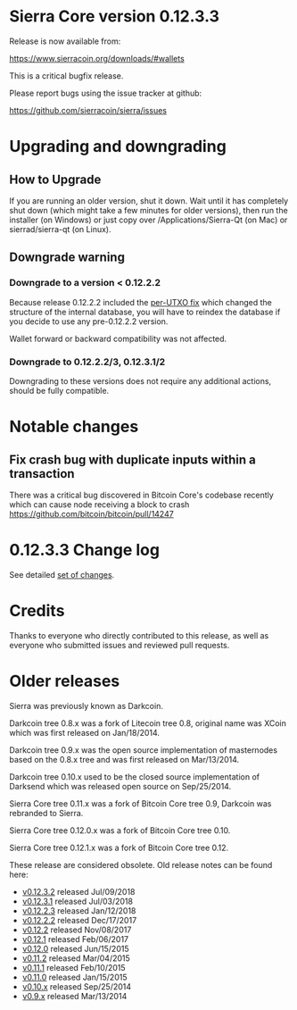 Sierra Core version 0.12.3.3
==========================

Release is now available from:

  <https://www.sierracoin.org/downloads/#wallets>

This is a critical bugfix release.

Please report bugs using the issue tracker at github:

  <https://github.com/sierracoin/sierra/issues>


Upgrading and downgrading
=========================

How to Upgrade
--------------

If you are running an older version, shut it down. Wait until it has completely
shut down (which might take a few minutes for older versions), then run the
installer (on Windows) or just copy over /Applications/Sierra-Qt (on Mac) or
sierrad/sierra-qt (on Linux).

Downgrade warning
-----------------

### Downgrade to a version < 0.12.2.2

Because release 0.12.2.2 included the [per-UTXO fix](release-notes/sierra/release-notes-0.12.2.2.md#per-utxo-fix)
which changed the structure of the internal database, you will have to reindex
the database if you decide to use any pre-0.12.2.2 version.

Wallet forward or backward compatibility was not affected.

### Downgrade to 0.12.2.2/3, 0.12.3.1/2

Downgrading to these versions does not require any additional actions, should be
fully compatible.


Notable changes
===============

Fix crash bug with duplicate inputs within a transaction
--------------------------------------------------------

There was a critical bug discovered in Bitcoin Core's codebase recently which
can cause node receiving a block to crash https://github.com/bitcoin/bitcoin/pull/14247

0.12.3.3 Change log
===================

See detailed [set of changes](https://github.com/sierracoin/sierra/compare/v0.12.3.2...sierracoin:v0.12.3.3).

Credits
=======

Thanks to everyone who directly contributed to this release,
as well as everyone who submitted issues and reviewed pull requests.


Older releases
==============

Sierra was previously known as Darkcoin.

Darkcoin tree 0.8.x was a fork of Litecoin tree 0.8, original name was XCoin
which was first released on Jan/18/2014.

Darkcoin tree 0.9.x was the open source implementation of masternodes based on
the 0.8.x tree and was first released on Mar/13/2014.

Darkcoin tree 0.10.x used to be the closed source implementation of Darksend
which was released open source on Sep/25/2014.

Sierra Core tree 0.11.x was a fork of Bitcoin Core tree 0.9,
Darkcoin was rebranded to Sierra.

Sierra Core tree 0.12.0.x was a fork of Bitcoin Core tree 0.10.

Sierra Core tree 0.12.1.x was a fork of Bitcoin Core tree 0.12.

These release are considered obsolete. Old release notes can be found here:

- [v0.12.3.2](https://github.com/sierracoin/sierra/blob/master/doc/release-notes/sierra/release-notes-0.12.3.2.md) released Jul/09/2018
- [v0.12.3.1](https://github.com/sierracoin/sierra/blob/master/doc/release-notes/sierra/release-notes-0.12.3.1.md) released Jul/03/2018
- [v0.12.2.3](https://github.com/sierracoin/sierra/blob/master/doc/release-notes/sierra/release-notes-0.12.2.3.md) released Jan/12/2018
- [v0.12.2.2](https://github.com/sierracoin/sierra/blob/master/doc/release-notes/sierra/release-notes-0.12.2.2.md) released Dec/17/2017
- [v0.12.2](https://github.com/sierracoin/sierra/blob/master/doc/release-notes/sierra/release-notes-0.12.2.md) released Nov/08/2017
- [v0.12.1](https://github.com/sierracoin/sierra/blob/master/doc/release-notes/sierra/release-notes-0.12.1.md) released Feb/06/2017
- [v0.12.0](https://github.com/sierracoin/sierra/blob/master/doc/release-notes/sierra/release-notes-0.12.0.md) released Jun/15/2015
- [v0.11.2](https://github.com/sierracoin/sierra/blob/master/doc/release-notes/sierra/release-notes-0.11.2.md) released Mar/04/2015
- [v0.11.1](https://github.com/sierracoin/sierra/blob/master/doc/release-notes/sierra/release-notes-0.11.1.md) released Feb/10/2015
- [v0.11.0](https://github.com/sierracoin/sierra/blob/master/doc/release-notes/sierra/release-notes-0.11.0.md) released Jan/15/2015
- [v0.10.x](https://github.com/sierracoin/sierra/blob/master/doc/release-notes/sierra/release-notes-0.10.0.md) released Sep/25/2014
- [v0.9.x](https://github.com/sierracoin/sierra/blob/master/doc/release-notes/sierra/release-notes-0.9.0.md) released Mar/13/2014


